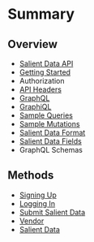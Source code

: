 # Summary

## Overview

* [Salient Data API](README.md)
* [Getting Started](getting-started.md)
* Authorization
* [API Headers](api-headers.md)
* [GraphQL](graphql.md)
* [GraphiQL](graphiql.md)
* [Sample Queries](sample-queries.md)
* [Sample Mutations](sample-mutations.md)
* [Salient Data Format](salient-data-format.md)
* [Salient Data Fields](salient-data-fields.md)
* GraphQL Schemas

## Methods

* [Signing Up](signing-up.md)
* [Logging In](loggin-in.md)
* [Submit Salient Data](submit-salient-data.md)
* [Vendor](vendor.md)
* [Salient Data](salient-data.md)



